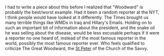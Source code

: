 I had to write a piece about this before I realized that "Woodward" is probably the best/worst example. Had it been a random reporter at the NYT, I think people would have looked at it differently. The Times brought us many terrible things like WMDs in Iraq and Hillary's Emails. Holding on to such an important bit of information about the president, and the snake oil he was selling about the disease, would be less excusable perhaps if it were a reporter no one heard of, instead of the most famous reporter in the world, possibly the most famous reporter ever. Who feels qualified to criticize The Great Woodward, the <a href="https://en.wikipedia.org/wiki/Saint_Peter">St Peter</a> of the Church of the Savvy. 
